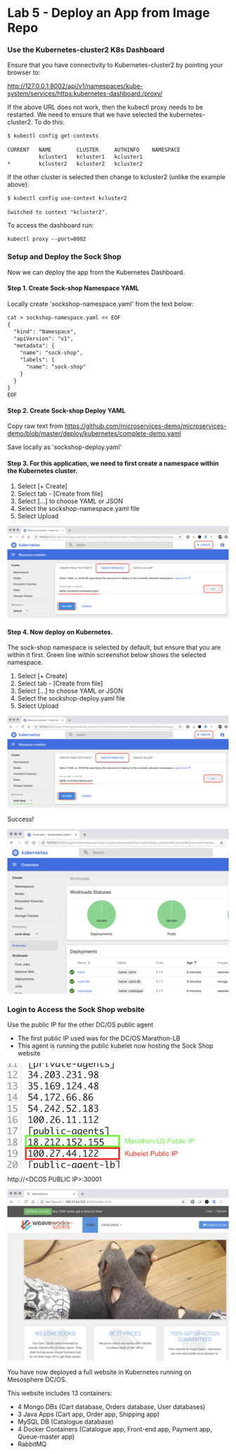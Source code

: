 # Lab 5 - Deploy an App from Image Repo

### Use the Kubernetes-cluster2 K8s Dashboard

Ensure that you have connectivity to Kubernetes-cluster2 by pointing your browser to:

http://127.0.0.1:8002/api/v1/namespaces/kube-system/services/https:kubernetes-dashboard:/proxy/

If the above URL does not work, then the kubectl proxy needs to be restarted.  We need to ensure that we have selected the kubernetes-cluster2.  To do this:

```
$ kubectl config get-contexts

CURRENT   NAME        CLUSTER     AUTHINFO    NAMESPACE
          kcluster1   kcluster1   kcluster1
*         kcluster2   kcluster2   kcluster2
```

If the other cluster is selected then change to kcluster2 (unlike the example above):
```
$ kubectl config use-context kcluster2

Switched to context "kcluster2".
```

To access the dashboard run:
```
kubectl proxy --port=8002
```

### Setup and Deploy the Sock Shop

Now we can deploy the app from the Kubernetes Dashboard. 

#### Step 1. Create Sock-shop Namespace YAML

Locally create 'sockshop-namespace.yaml' from the text below:

```
cat > sockshop-namespace.yaml << EOF
{
  "kind": "Namespace",
  "apiVersion": "v1",
  "metadata": {
    "name": "sock-shop",
    "labels": {
      "name": "sock-shop"
    }
  }
}
EOF
```

#### Step 2. Create Sock-shop Deploy YAML

Copy raw text from https://github.com/microservices-demo/microservices-demo/blob/master/deploy/kubernetes/complete-demo.yaml

Save locally as 'sockshop-deploy.yaml'

#### Step 3. For this application, we need to first create a namespace within the Kubernetes cluster.

1. Select [+ Create] 
2. Select tab - [Create from file]
3. Select [...] to choose YAML or JSON
4. Select the sockshop-namespace.yaml file
5. Select Upload

![Sockshop Namespace](https://github.com/jdyver/dcos-k8s-days-labs/blob/master/screenshots/lab5a_sockshop-namespace.png)

#### Step 4. Now deploy on Kubernetes.

The sock-shop namespace is selected by default, but ensure that you are within it first.  Green line within screenshot below shows the selected namespace.

1. Select [+ Create] 
2. Select tab - [Create from file]
3. Select [...] to choose YAML or JSON
4. Select the sockshop-deploy.yaml file
5. Select Upload

![Sockshop Deploy](https://github.com/jdyver/dcos-k8s-days-labs/blob/master/screenshots/lab5b_sockshop-deploy.png)

Success!

![Sockshop Success](https://github.com/jdyver/dcos-k8s-days-labs/blob/master/screenshots/lab5c_successful-deployment.png)

### Login to Access the Sock Shop website

Use the public IP for the other DC/OS public agent 
- The first public IP used was for the DC/OS Marathon-LB
- This agent is running the public kubelet now hosting the Sock Shop website

![Public-IP](https://github.com/jdyver/dcos-k8s-days-labs/blob/master/screenshots/lab5e_Public-IP-B.png)

http://\<DCOS PUBLIC IP\>:30001

![Sockshop Page](https://github.com/jdyver/dcos-k8s-days-labs/blob/master/screenshots/lab5d_sockshop-pageB.png)

You have now deployed a full website in Kubernetes running on Mesosphere DC/OS.

This website includes 13 containers:
- 4 Mongo DBs (Cart database, Orders database, User databases)
- 3 Java Apps (Cart app, Order app, Shipping app)
- MySQL DB (Catalogue database)
- 4 Docker Containers (Catalogue app, Front-end app, Payment app, Queue-master app)
- RabbitMQ


